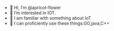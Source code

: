 - 👋 Hi, I’m @apricot-flower
- 👀 I’m interested in IOT.
- 🌱 I am familiar with something about IoT
- 💞️ I can proficiently use these things:GO,java,C++

<!---
apricot-flower/apricot-flower is a ✨ special ✨ repository because its `README.md` (this file) appears on your GitHub profile.
You can click the Preview link to take a look at your changes.
--->

